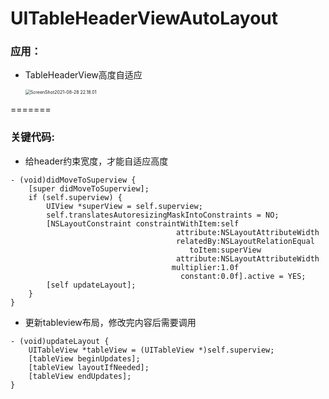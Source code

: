 # UITableHeaderViewAutoLayout
### 应用：

- TableHeaderView高度自适应

  <img src="/Users/Mac/Documents/未命名文件夹/ScreenShot2021-08-28 22.18.01.gif" alt="ScreenShot2021-08-28 22.18.01" style="zoom:50%;" />
=======
### 关键代码:

- 给header约束宽度，才能自适应高度

```
- (void)didMoveToSuperview {
	[super didMoveToSuperview];
	if (self.superview) {
        UIView *superView = self.superview;
        self.translatesAutoresizingMaskIntoConstraints = NO;
        [NSLayoutConstraint constraintWithItem:self
                                     attribute:NSLayoutAttributeWidth
                                     relatedBy:NSLayoutRelationEqual
                                        toItem:superView
                                     attribute:NSLayoutAttributeWidth
                                    multiplier:1.0f
                                      constant:0.0f].active = YES;
		[self updateLayout];
	}
}
```

- 更新tableview布局，修改完内容后需要调用

```(void)updateLayout {
- (void)updateLayout {
	UITableView *tableView = (UITableView *)self.superview;
	[tableView beginUpdates];
	[tableView layoutIfNeeded];
	[tableView endUpdates];
}
